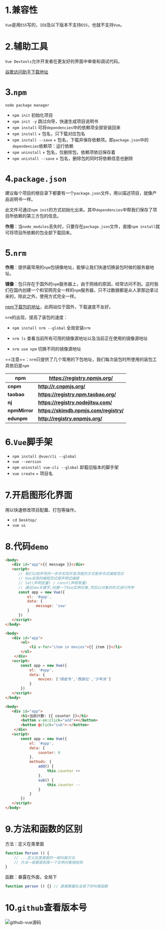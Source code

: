 # 1.兼容性

`Vue`是用`ES5`写的，`IE8`及以下版本不支持`ES5`，也就不支持`Vue`。



# 2.辅助工具

`Vue Devtools`允许开发者在更友好的界面中审查和调试代码。

[谷歌访问助手下载地址](http://www.ggfwzs.com/)



# 3.`npm`

`node package manager`

- `npm init` 初始化项目 
- `npm init -y` 跳过向导，快速生成项目说明书 
- `npm install` 可将`dependencies`中的依赖项全部安装回来 
- `npm install`  + 包名，只下载对应包名 
- `npm install --save` + 包名，下载并保存依赖项。即`package.json`中的`dependencies`依赖项：运行依赖 
- `npm uninstall` + 包名，仅删除包，依赖项依旧保存着 
- `npm unistall --save` + 包名，删除包的同时将依赖信息也删除



# 4.`package.json`

建议每个项目的根目录下都要有一个`package.json`文件，用以描述项目，就像产品说明书一样。

此文件可通过`npm init`的方式初始化出来。其中`dependencies`中帮我们保存了项目所依赖的第三方包的信息。

**作用**：当`node_modules`丢失时，只要存在`package.json`文件，直接`npm install`就可将项目所依赖的包全部下载回来。



# 5.`nrm`

**作用**：提供最常用的`npm`包镜像地址，能够让我们快速切换装包时候的服务器地址。

**镜像**：包只存在于国外的`npm`服务器上，由于网络的原因，经常访问不到。这时我们在国内创建一个和官网完全一样的`npm`服务器，只不过数据都是从人家那边拿过来的，除此之外，使用方式完全一样。

[npm下载包的地址](registry.npmjs.org)，此网站位于国外，下载速度不友好。

`nrm`的出现，提高了装包的速度：

- `npm install nrm --global` 全局安装`nrm`
- `nrm ls` 查看当前所有可用的镜像源地址以及当前正在使用的镜像源地址

- `nrm use npm` 切换不同的镜像源地址

==注意==：`nrm`只提供了几个常用的下包地址，我们每次装包时所使用的装包工具依旧是`npm`

| npm           | https://registry.npmjs.org/            |
| ------------- | -------------------------------------- |
| **cnpm**      | **http://r.cnpmjs.org/**               |
| **taobao**    | **https://registry.npm.taobao.org/**   |
| **nj**        | **https://registry.nodejitsu.com/**    |
| **npmMirror** | **https://skimdb.npmjs.com/registry/** |
| **edunpm**    | **http://registry.enpmjs.org/**        |



# 6.`Vue`脚手架 

- `npm install @vue/cli --global` 
- `vue --version`
- `npm uninstall vue-cli --global` 卸载旧版本的脚手架
- `vue create` + 项目名



# 7.开启图形化界面

用以快速修改项目配置、打包等操作。

- `cd Desktop/`
- `vue ui`



# 8.代码`demo`

```html
<body>
   <div id="app">{{ message }}</div>
   <script>
      // 我们以前所写的一步步实现开发流程的方式是命令式编程范式 
      // Vue采用的编程范式是声明式编程
      // let(声明变量) / const(声明常量)
      // 通过new关键字,创建一个Vue实例对象,然后以对象的形式进行传参
	  const app = new Vue({
          el: '#app',
          data: {
              message: 'sxw'
          }
      })
   </script>
</body>
```

```html
<body>
   <div id="app">
       <ul>
           <li v-for="item in movies">{{ item }}</li>
       </ul>
    </div>
   <script>
       const app = new Vue({
           el: '#app',
           data: {
               movies: ['绿皮书','西游记','少年派']
           }
       })
   </script>
</body>
```

```html
<body>
   <div id="app">
       <h1>当前计数: {{ counter }}</h1>
       <button v-on:click="add">+</button>
       <button @click="sub">-</button>
    </div>
   <script>
       const app = new Vue({
           el: '#app',
           data: {
               counter: 0
           },
           methods: {
               add() {
                   this.counter ++
               },
               sub() {
                   this.counter --
               }
           }
       })
   </script>
</body>
```



# 9.方法和函数的区别

方法：定义在类里面

```js
function Person () {
    // ...定义在类里面的一般叫做方法
    // 方法一般都是和某一个实例对象相挂钩
}
```

函数：暴露在外面，全局下 

```js
function person () {} // 直接暴露在全局下的叫做函数
```



# 10.`github`查看版本号

![github-vue源码](C:\Users\lenovo\Desktop\2019年11月19日始\notes\Vue\img\02.起步\github-vue源码.png)

